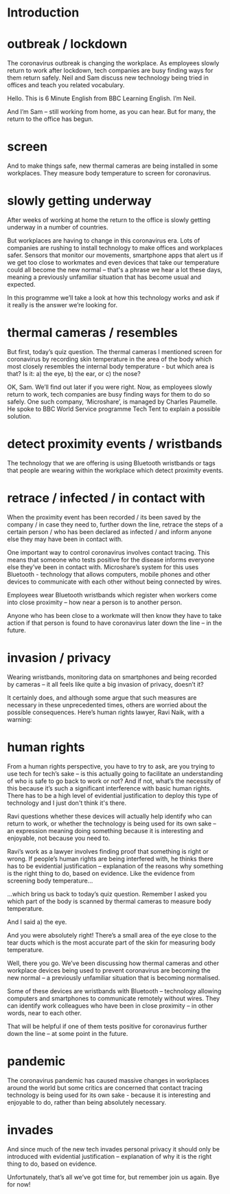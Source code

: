 # Introduction

# outbreak / lockdown
The coronavirus outbreak is changing the workplace. As employees slowly return to work after lockdown, tech companies are busy finding ways for them return safely. Neil and Sam discuss new technology being tried in offices and teach you related vocabulary.

Hello. This is 6 Minute English from BBC Learning English. I’m Neil.

And I’m Sam – still working from home, as you can hear. But for many, the return to the office has begun.

# screen
And to make things safe, new thermal cameras are being installed in some workplaces. They measure body temperature to screen for coronavirus.

# slowly getting underway
After weeks of working at home the return to the office is slowly getting underway in a number of countries.

But workplaces are having to change in this coronavirus era. Lots of companies are rushing to install technology to make offices and workplaces safer. 
Sensors that monitor our movements, smartphone apps that alert us if we get too close to workmates and even devices that take our temperature could all become the new normal – that's a phrase we hear a lot these days, meaning a previously unfamiliar situation that has become usual and expected.

In this programme we’ll take a look at how this technology works and ask if it really is the answer we’re looking for.

# thermal cameras / resembles
But first, today’s quiz question. The thermal cameras I mentioned screen for coronavirus by recording skin temperature in the area of the body which most closely resembles the internal body temperature - but which area is that? Is it:
a) the eye,
b) the ear, or
c) the nose?

OK, Sam. We’ll find out later if you were right. Now, as employees slowly return to work, tech companies are busy finding ways for them to do so safely. One such company, ‘Microshare’, is managed by Charles Paumelle. He spoke to BBC World Service programme Tech Tent to explain a possible solution.

# detect proximity events / wristbands
The technology that we are offering is using Bluetooth wristbands or tags that people are wearing within the workplace which detect proximity events. 

# retrace / infected / in contact with
When the proximity event has been recorded / its been saved by the company / in case they need to, further down the line, retrace the steps of a certain person / who has been declared as infected / and inform anyone else they may have been in contact with.

One important way to control coronavirus involves contact tracing. This means that someone who tests positive for the disease informs everyone else they’ve been in contact with. Microshare’s system for this uses Bluetooth - technology that allows computers, mobile phones and other devices to communicate with each other without being connected by wires.

Employees wear Bluetooth wristbands which register when workers come into close proximity – how near a person is to another person.

Anyone who has been close to a workmate will then know they have to take action if that person is found to have coronavirus later down the line – in the future.

# invasion / privacy
Wearing wristbands, monitoring data on smartphones and being recorded by cameras – it all feels like quite a big invasion of privacy, doesn’t it?

It certainly does, and although some argue that such measures are necessary in these unprecedented times, others are worried about the possible consequences. Here’s human rights lawyer, Ravi Naik, with a warning:

# human rights
From a human rights perspective, you have to try to ask, are you trying to use tech for tech’s sake – is this actually going to facilitate an understanding of who is safe to go back to work or not? And if not, what’s the necessity of this because it’s such a significant interference with basic human rights. There has to be a high level of evidential justification to deploy this type of technology and I just don't think it's there.

Ravi questions whether these devices will actually help identify who can return to work, or whether the technology is being used for its own sake – an expression meaning doing something because it is interesting and enjoyable, not because you need to.

Ravi’s work as a lawyer involves finding proof that something is right or wrong. If people’s human rights are being interfered with, he thinks there has to be evidential justification – explanation of the reasons why something is the right thing to do, based on evidence. Like the evidence from screening body temperature…

…which bring us back to today’s quiz question. Remember I asked you which part of the body is scanned by thermal cameras to measure body temperature.

And I said a) the eye.

And you were absolutely right! There’s a small area of the eye close to the tear ducts which is the most accurate part of the skin for measuring body temperature.

Well, there you go. We’ve been discussing how thermal cameras and other workplace devices being used to prevent coronavirus are becoming the new normal – a previously unfamiliar situation that is becoming normalised.

Some of these devices are wristbands with Bluetooth – technology allowing computers and smartphones to communicate remotely without wires. They can identify work colleagues who have been in close proximity – in other words, near to each other.

That will be helpful if one of them tests positive for coronavirus further down the line – at some point in the future.

# pandemic
The coronavirus pandemic has caused massive changes in workplaces around the world but some critics are concerned that contact tracing technology is being used for its own sake - because it is interesting and enjoyable to do, rather than being absolutely necessary.

# invades
And since much of the new tech invades personal privacy it should only be introduced with evidential justification – explanation of why it is the right thing to do, based on evidence.

Unfortunately, that’s all we’ve got time for, but remember join us again. Bye for now!